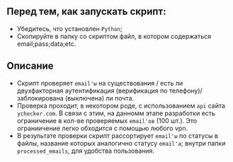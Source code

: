 ## Перед тем, как запускать скрипт:
- Убедитесь, что установлен `Python`;
- Скопируйте в папку со скриптом файл, в котором содержаться email;pass;data;etc.

## Описание
- Скрипт проверяет `email'ы` на существования / есть ли двухфакторная аутентификация (верификация по телефону)/ заблокирована (выключена) ли почта.
- Проверка проходит, в некотором роде, с использованием `api` сайта `ychecker.com`. В связи с этим, на данномм этапе разработки есть ограничение в кол-ве проверяемых `email'ов` (100 шт.). Это ограниичение легко обходится с помощью любого vpn.
- В результате проверки скрипт рассортирует `email'ы` по статусы в файлы, название которых аналогично статусу `email'а`; внутри папки `processed_emails`, для удобства пользования.
